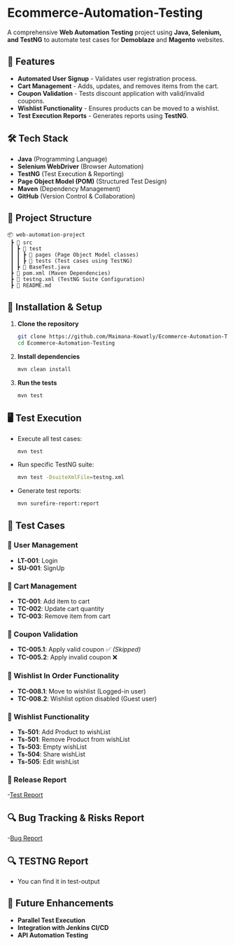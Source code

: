 # Ecommerce-Automation-Testing

A comprehensive **Web Automation Testing** project using **Java, Selenium, and TestNG** to automate test cases for **Demoblaze** and **Magento** websites.

## 🚀 Features

- **Automated User Signup** - Validates user registration process.
- **Cart Management** - Adds, updates, and removes items from the cart.
- **Coupon Validation** - Tests discount application with valid/invalid coupons.
- **Wishlist Functionality** - Ensures products can be moved to a wishlist.
- **Test Execution Reports** - Generates reports using **TestNG**.

## 🛠️ Tech Stack

- **Java** (Programming Language)
- **Selenium WebDriver** (Browser Automation)
- **TestNG** (Test Execution & Reporting)
- **Page Object Model (POM)** (Structured Test Design)
- **Maven** (Dependency Management)
- **GitHub** (Version Control & Collaboration)

## 📂 Project Structure

```
📦 web-automation-project
 ┣ 📂 src
 ┃ ┣ 📂 test
 ┃ ┃ ┣ 📂 pages (Page Object Model classes)
 ┃ ┃ ┣ 📂 tests (Test cases using TestNG)
 ┃ ┣ 📜 BaseTest.java
 ┣ 📜 pom.xml (Maven Dependencies)
 ┣ 📜 testng.xml (TestNG Suite Configuration)
 ┣ 📜 README.md
```

## 🚀 Installation & Setup

1. **Clone the repository**
   ```sh
   git clone https://github.com/Maimana-Kowatly/Ecommerce-Automation-Testing.git
   cd Ecommerce-Automation-Testing
   ```

2. **Install dependencies**
   ```sh
   mvn clean install
   ```

3. **Run the tests**
   ```sh
   mvn test
   ```

## 🖥️ Test Execution

- Execute all test cases:
  ```sh
  mvn test
  ```
- Run specific TestNG suite:
  ```sh
  mvn test -DsuiteXmlFile=testng.xml
  ```
- Generate test reports:
  ```sh
  mvn surefire-report:report
  ```

## 📜 Test Cases

### 🛒 User Management
- **LT-001**: Login
- **SU-001**: SignUp

### 🛒 Cart Management
- **TC-001**: Add item to cart
- **TC-002**: Update cart quantity
- **TC-003**: Remove item from cart

### 🎁 Coupon Validation
- **TC-005.1**: Apply valid coupon ✅ *(Skipped)*
- **TC-005.2**: Apply invalid coupon ❌

### 📌 Wishlist In Order  Functionality
- **TC-008.1**: Move to wishlist (Logged-in user)
- **TC-008.2**: Wishlist option disabled (Guest user)

### 📌 Wishlist Functionality
- **Ts-501**: Add Product to wishList
- **Ts-501**: Remove Product from wishList
- **Ts-503**: Empty wishList
- **Ts-504**: Share wishList
- **Ts-505**: Edit wishList


### 📌 Release Report
-[Test Report](https://docs.google.com/document/d/1jNI3xXJvJaJDAEF1pQcrnJbBXtDQnyEJ/edit?usp=sharing&ouid=111404097680853927997&rtpof=true&sd=true)

## 🔍 Bug Tracking & Risks Report
-[Bug Report](https://docs.google.com/spreadsheets/d/1t3RBQqq6bHXGX_sZuBNbo6h-hxkibMREHpQOH_Xqcu8/edit?usp=sharing)

## 🔍 TESTNG Report
- You can find it in test-output

## 🚀 Future Enhancements

- **Parallel Test Execution**
- **Integration with Jenkins CI/CD**
- **API Automation Testing**

